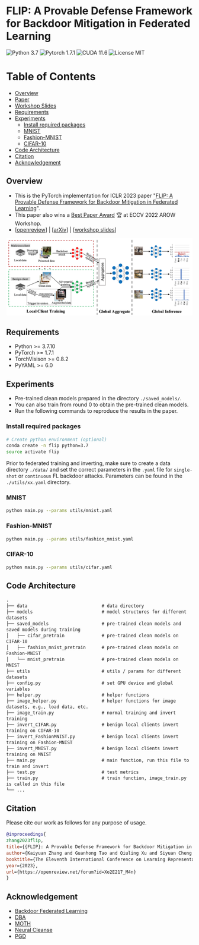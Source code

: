 # FLIP: A Provable Defense Framework for Backdoor Mitigation in Federated Learning
![Python 3.7](https://img.shields.io/badge/python-3.7-DodgerBlue.svg?style=plastic)
![Pytorch 1.7.1](https://img.shields.io/badge/pytorch-1.7.1-DodgerBlue.svg?style=plastic)
![CUDA 11.6](https://img.shields.io/badge/cuda-11.6-DodgerBlue.svg?style=plastic)
![License MIT](https://img.shields.io/badge/License-MIT-DodgerBlue.svg?style=plastic)

Table of Contents
=================
- [Overview](#Overview)
- [Paper](https://arxiv.org/pdf/2210.12873.pdf)
- [Workshop Slides](https://kaiyuanzhang.com/slides/FLIP_slides.pdf)
- [Requirements](#Requirements)
- [Experiments](#Experiments)
    - [Install required packages](#Install_required_packages)
    - [MNIST](#MNIST)
    - [Fashion-MNIST](#Fashion-MNIST)
    - [CIFAR-10](#CIFAR-10)
- [Code Architecture](#Code_Architecture)
- [Citation](#Citation)
- [Acknowledgement](#Acknowledgement)

## Overview
- This is the PyTorch implementation for ICLR 2023 paper "[FLIP: A Provable Defense Framework for Backdoor Mitigation in Federated Learning](https://arxiv.org/abs/2210.12873)".  
- This paper also wins a [Best Paper Award](https://eccv22-arow.github.io/) :trophy: at ECCV 2022 AROW Workshop.  
- \[[openreview](https://openreview.net/pdf?id=Xo2E217_M4n)\] | \[[arXiv](https://arxiv.org/pdf/2210.12873.pdf)\] | \[[workshop slides](https://kaiyuanzhang.com/slides/FLIP_slides.pdf)\]

<img src="FLIP_cover.jpg" width="900px"/>

## Requirements
- Python >= 3.7.10
- PyTorch >= 1.7.1
- TorchVisison >= 0.8.2
- PyYAML >= 6.0

## Experiments  
- Pre-trained clean models prepared in the directory `./saved_models/`.
- You can also train from round 0 to obtain the pre-trained clean models.
- Run the following commands to reproduce the results in the paper.

### Install required packages
```bash
# Create python environment (optional)
conda create -n flip python=3.7
source activate flip
```

Prior to federated training and inverting, make sure to create a data directory `./data/` and set the correct parameters in the `.yaml` file for `single-shot` or `continuous` FL backdoor attacks. Parameters can be found in the `./utils/xx.yaml` directory.

### MNIST
```bash
python main.py --params utils/mnist.yaml
```

### Fashion-MNIST
```bash
python main.py --params utils/fashion_mnist.yaml
```

### CIFAR-10
```bash
python main.py --params utils/cifar.yaml
```


## Code Architecture  
    .
    ├── data                            # data directory
    ├── models                          # model structures for different datasets
    ├── saved_models                    # pre-trained clean models and saved models during training
    │   ├── cifar_pretrain              # pre-trained clean models on CIFAR-10
    │   ├── fashion_mnist_pretrain      # pre-trained clean models on Fashion-MNIST
    │   └── mnist_pretrain              # pre-trained clean models on MNIST
    ├── utils                           # utils / params for different datasets
    ├── config.py                       # set GPU device and global variables
    ├── helper.py                       # helper functions
    ├── image_helper.py                 # helper functions for image datasets, e.g., load data, etc.
    ├── image_train.py                  # normal training and invert training
    ├── invert_CIFAR.py                 # benign local clients invert training on CIFAR-10
    ├── invert_FashionMNIST.py          # benign local clients invert training on Fashion-MNIST
    ├── invert_MNIST.py                 # benign local clients invert training on MNIST
    ├── main.py                         # main function, run this file to train and invert
    ├── test.py                         # test metrics
    ├── train.py                        # train function, image_train.py is called in this file
    └── ...



## Citation
Please cite our work as follows for any purpose of usage.

```bibtex
@inproceedings{
zhang2023flip,
title={{FLIP}: A Provable Defense Framework for Backdoor Mitigation in Federated Learning},
author={Kaiyuan Zhang and Guanhong Tao and Qiuling Xu and Siyuan Cheng and Shengwei An and Yingqi Liu and Shiwei Feng and Guangyu Shen and Pin-Yu Chen and Shiqing Ma and Xiangyu Zhang},
booktitle={The Eleventh International Conference on Learning Representations },
year={2023},
url={https://openreview.net/forum?id=Xo2E217_M4n}
}
```

## Acknowledgement
- [Backdoor Federated Learning](https://github.com/ebagdasa/backdoor_federated_learning)
- [DBA](https://github.com/AI-secure/DBA)
- [MOTH](https://github.com/Gwinhen/MOTH)
- [Neural Cleanse](https://github.com/bolunwang/backdoor)
- [PGD](https://github.com/MadryLab/cifar10_challenge)
